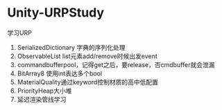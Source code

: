 # Unity-URPStudy
学习URP

1. SerializedDictionary 字典的序列化处理
2. ObservableList list元素add/remove时候出发event
3. commandbufferpool，记得get之后，要release，否cmdbuffer就会泄漏
4. BitArray8 使用int表达多个bool
5. MaterialQuality通过keyword控制材质的高中低配置
6. PriorityHeap大小堆
7. 延迟渲染管线学习
